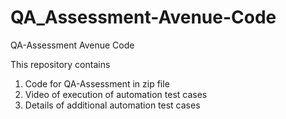 # QA_Assessment-Avenue-Code
QA-Assessment Avenue Code

This repository contains
1) Code for QA-Assessment in zip file
2) Video of execution of automation test cases
3) Details of additional automation test cases
